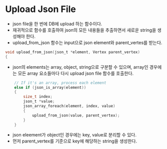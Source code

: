 # Upload Json File
- json file을 한 번에 DB에 upload 하는 함수이다. 
- 재귀적으로 함수를 호출하여 json의 모든 내용들을 추출하면서 새로운 string을 생성해야 한다. 
- upload_from_json 함수는 input으로 json element와 parent_vertes를 받는다. 
```c
void upload_from_json(json_t *element, Vertex parent_vertex)
{
```
- json의 elements는 array, object, string으로 구분할 수 있으며, array인 경우에는 모든 array 요소들마다 다시 upload json file 함수를 호출한다. 
```c
    // If it's an array, process each element
    else if (json_is_array(element))
    {
        size_t index;
        json_t *value;
        json_array_foreach(element, index, value)
        {
            upload_from_json(value, parent_vertex);
        }
    }
```
- json eleement가 object인 경우에는 key, value로 분리할 수 있다. 
- 먼저 parent_vertex를 기준으로 key에 해당하는 string을 생성한다. 